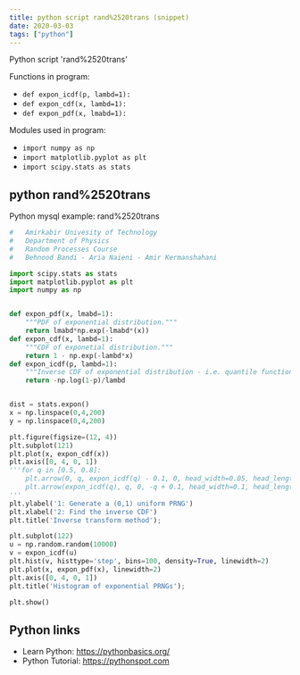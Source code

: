 ```yaml
---
title: python script rand%2520trans (snippet)
date: 2020-03-03
tags: ["python"]
---
```

Python script 'rand%2520trans'

Functions in program: 
* `def expon_icdf(p, lambd=1):`
* `def expon_cdf(x, lambd=1):`
* `def expon_pdf(x, lmabd=1):`

Modules used in program: 
* `import numpy as np`
* `import matplotlib.pyplot as plt`
* `import scipy.stats as stats`

## python rand%2520trans

Python mysql example: rand%2520trans

```python
#   Amirkabir Univesity of Technology
#   Department of Physics
#   Random Processes Course
#   Behnood Bandi - Aria Naieni - Amir Kermanshahani

import scipy.stats as stats
import matplotlib.pyplot as plt
import numpy as np


def expon_pdf(x, lmabd=1):
    """PDF of exponential distribution."""
    return lmabd*np.exp(-lmabd*(x))
def expon_cdf(x, lambd=1):
    """CDF of exponetial distribution."""
    return 1 - np.exp(-lambd*x)
def expon_icdf(p, lambd=1):
    """Inverse CDF of exponential distribution - i.e. quantile function."""
    return -np.log(1-p)/lambd


dist = stats.expon()
x = np.linspace(0,4,200)
y = np.linspace(0,4,200)

plt.figure(figsize=(12, 4))
plt.subplot(121)
plt.plot(x, expon_cdf(x))
plt.axis([0, 4, 0, 1])
'''for q in [0.5, 0.8]:
    plt.arrow(0, q, expon_icdf(q) - 0.1, 0, head_width=0.05, head_length=0.1, fc='b', ec='b')
    plt.arrow(expon_icdf(q), q, 0, -q + 0.1, head_width=0.1, head_length=0.05, fc='b', ec='b')
'''
plt.ylabel('1: Generate a (0,1) uniform PRNG')
plt.xlabel('2: Find the inverse CDF')
plt.title('Inverse transform method');

plt.subplot(122)
u = np.random.random(10000)
v = expon_icdf(u)
plt.hist(v, histtype='step', bins=100, density=True, linewidth=2)
plt.plot(x, expon_pdf(x), linewidth=2)
plt.axis([0, 4, 0, 1])
plt.title('Histogram of exponential PRNGs');

plt.show()

```

## Python links

- Learn Python: https://pythonbasics.org/
- Python Tutorial: https://pythonspot.com

